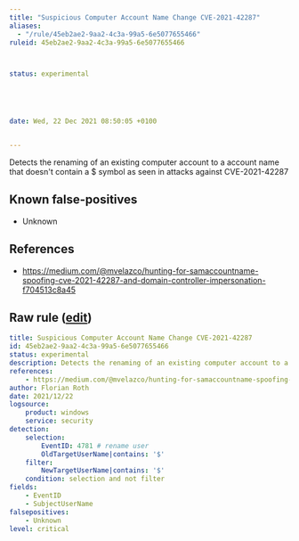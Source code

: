 ```yaml
---
title: "Suspicious Computer Account Name Change CVE-2021-42287"
aliases:
  - "/rule/45eb2ae2-9aa2-4c3a-99a5-6e5077655466"
ruleid: 45eb2ae2-9aa2-4c3a-99a5-6e5077655466



status: experimental





date: Wed, 22 Dec 2021 08:50:05 +0100


---
```


Detects the renaming of an existing computer account to a account name that doesn't contain a $ symbol as seen in attacks against CVE-2021-42287

<!--more-->


## Known false-positives

* Unknown



## References

* https://medium.com/@mvelazco/hunting-for-samaccountname-spoofing-cve-2021-42287-and-domain-controller-impersonation-f704513c8a45


## Raw rule ([edit](https://github.com/SigmaHQ/sigma/edit/master/rules/windows/builtin/security/win_samaccountname_spoofing_cve_2021_42287.yml))
```yaml
title: Suspicious Computer Account Name Change CVE-2021-42287
id: 45eb2ae2-9aa2-4c3a-99a5-6e5077655466
status: experimental
description: Detects the renaming of an existing computer account to a account name that doesn't contain a $ symbol as seen in attacks against CVE-2021-42287
references:
    - https://medium.com/@mvelazco/hunting-for-samaccountname-spoofing-cve-2021-42287-and-domain-controller-impersonation-f704513c8a45
author: Florian Roth
date: 2021/12/22
logsource:
    product: windows
    service: security
detection:
    selection:
        EventID: 4781 # rename user
        OldTargetUserName|contains: '$'
    filter:
        NewTargetUserName|contains: '$'
    condition: selection and not filter
fields:
    - EventID
    - SubjectUserName
falsepositives:
    - Unknown
level: critical

```
